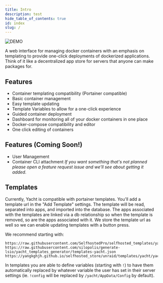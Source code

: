 ```yaml
---
title: Intro
description: test
hide_table_of_contents: true
id: index
slug: /
---
```


![DEMO](https://raw.githubusercontent.com/SelfhostedPro/Yacht/master/readme_media/Yacht-Demo.gif "templates")

A web interface for managing docker containers with an emphasis on templating to provide one-click deployments of dockerized applications. Think of it like a decentralized app store for servers that anyone can make packages for.

## Features

- Container templating compatibility (Portainer compatible)
- Basic container management
- Easy template updating
- Template Variables to allow for a one-click experience
- Guided container deployment
- Dashboard for monitoring all of your docker containers in one place
- Docker-compose compatibility and editor
- One click editing of containers

## Features (Coming Soon!)

- User Management
- Container CLI attachment
  _If you want something that's not planned please open a feature request issue and we'll see about getting it added._

## Templates

Currently, Yacht is compatible with portainer templates. You'll add a template url in the "Add Template" settings. The template will be read, separated into apps, and imported into the database. The apps associated with the templates are linked via a db relationship so when the template is removed, so are the apps associated with it. We store the template url as well so we can enable updating templates with a button press.

We recommend starting with:

```
https://raw.githubusercontent.com/SelfhostedPro/selfhosted_templates/yacht/Template/template.json
https://raw.githubusercontent.com/silopolis/generate-lsio/yacht_templates_generator/templates-yacht.json
https://yangkghjh.github.io/selfhosted_store/unraid/templates/yacht/yacht.json
```

In templates you are able to define variables (starting with `!`) to have them automatically replaced by whatever variable the user has set in their server settings (ie. `!config` will be replaced by `/yacht/AppData/Config` by default).
 
